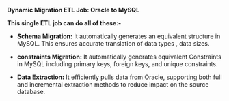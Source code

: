 **Dynamic Migration ETL Job: Oracle to MySQL**


**This single ETL job can do all of these:-**

- **Schema Migration:** It  automatically generates an equivalent structure in MySQL. This ensures accurate translation of data types , data sizes.

-  **constraints Migration:** It  automatically generates  equivalent Constraints in MySQL  including primary keys, foreign keys, and unique constraints.
  
- **Data Extraction:** It efficiently pulls data from Oracle, supporting both full and incremental extraction methods to reduce impact on the source database.

